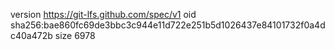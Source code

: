 version https://git-lfs.github.com/spec/v1
oid sha256:bae860fc69de3bbc3c944e11d722e251b5d1026437e84101732f0a4dc40a472b
size 6978
